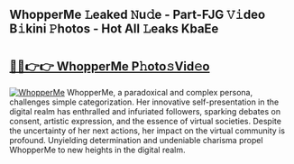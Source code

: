 ## WhopperMe 𝙻eaked 𝙽u𝚍e - Part-FJG 𝚅𝚒deo B𝚒kini 𝙿hotos - Hot All 𝙻eaks KbaEe

# <h2><a href="http://ld5gj4j.urlbe.top/?page=WhopperMe">🔗🔗👉👉 WhopperMe P𝚑oto𝚜Vid𝚎o</a></h2>

[![WhopperMe](https://i.imgur.com/eBuTRDB.gif)](http://ld5gj4j.urlbe.top/?page=WhopperMe)
WhopperMe, a paradoxical and complex persona, challenges simple categorization. Her innovative self-presentation in the digital realm has enthralled and infuriated followers, sparking debates on consent, artistic expression, and the essence of virtual societies. Despite the uncertainty of her next actions, her impact on the virtual community is profound. Unyielding determination and undeniable charisma propel WhopperMe to new heights in the digital realm.
